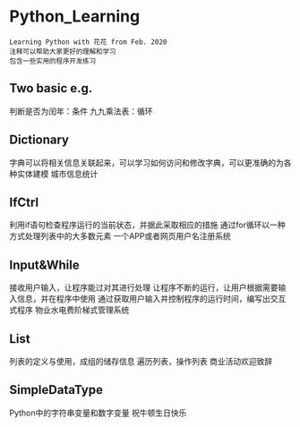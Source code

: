 # Python_Learning
    Learning Python with 花花 from Feb. 2020
    注释可以帮助大家更好的理解和学习
    包含一些实用的程序开发练习
## Two basic e.g.
  判断是否为闰年：条件
  九九乘法表：循环
## Dictionary
  字典可以将相关信息关联起来，可以学习如何访问和修改字典，可以更准确的为各种实体建模
  城市信息统计
## IfCtrl
  利用if语句检查程序运行的当前状态，并据此采取相应的措施
  通过for循环以一种方式处理列表中的大多数元素
  一个APP或者网页用户名注册系统
## Input&While
  接收用户输入，让程序能过对其进行处理
  让程序不断的运行，让用户根据需要输入信息，并在程序中使用
  通过获取用户输入并控制程序的运行时间，编写出交互式程序
  物业水电费阶梯式管理系统
## List
  列表的定义与使用，成组的储存信息
  遍历列表，操作列表
  商业活动欢迎致辞
## SimpleDataType
  Python中的字符串变量和数字变量
  祝牛顿生日快乐
